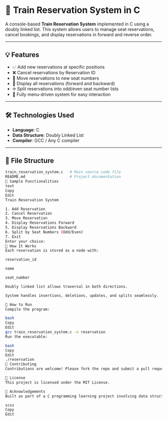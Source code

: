 # 🚆 Train Reservation System in C

A console-based **Train Reservation System** implemented in C using a doubly linked list. This system allows users to manage seat reservations, cancel bookings, and display reservations in forward and reverse order.

---

## 💡 Features

- ✅ Add new reservations at specific positions
- ❌ Cancel reservations by Reservation ID
- 🔁 Move reservations to new seat numbers
- 📜 Display all reservations (forward and backward)
- ➗ Split reservations into odd/even seat number lists
- 🔄 Fully menu-driven system for easy interaction

---

## 🛠️ Technologies Used

- **Language**: C
- **Data Structure**: Doubly Linked List
- **Compiler**: GCC / Any C compiler

---

## 📂 File Structure

```bash
train_reservation_system.c   # Main source code file
README.md                    # Project documentation
📸 Sample Functionalities
text
Copy
Edit
Train Reservation System

1. Add Reservation
2. Cancel Reservation
3. Move Reservation
4. Display Reservations Forward
5. Display Reservations Backward
6. Split by Seat Numbers (Odd/Even)
7. Exit
Enter your choice:
📌 How It Works
Each reservation is stored as a node with:

reservation_id

name

seat_number

Doubly linked list allows traversal in both directions.

System handles insertions, deletions, updates, and splits seamlessly.

🚀 How to Run
Compile the program:

bash
Copy
Edit
gcc train_reservation_system.c -o reservation
Run the executable:

bash
Copy
Edit
./reservation
🤝 Contributing
Contributions are welcome! Please fork the repo and submit a pull request.

📄 License
This project is licensed under the MIT License.

🙌 Acknowledgements
Built as part of a C programming learning project involving data structures like linked lists. Great for beginners to understand dynamic memory, pointers, and node operations.

scss
Copy
Edit
